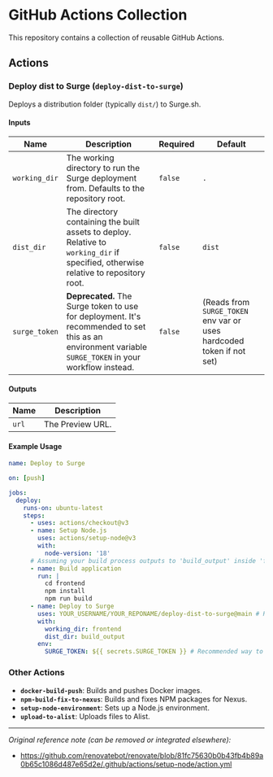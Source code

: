 # GitHub Actions Collection

This repository contains a collection of reusable GitHub Actions.

## Actions

### Deploy dist to Surge (`deploy-dist-to-surge`)

Deploys a distribution folder (typically `dist/`) to Surge.sh.

#### Inputs

| Name          | Description                                                                                                     | Required | Default |
|---------------|-----------------------------------------------------------------------------------------------------------------|----------|---------|
| `working_dir` | The working directory to run the Surge deployment from. Defaults to the repository root.                        | `false`  | `.`     |
| `dist_dir`    | The directory containing the built assets to deploy. Relative to `working_dir` if specified, otherwise relative to repository root. | `false`  | `dist`  |
| `surge_token` | **Deprecated.** The Surge token to use for deployment. It's recommended to set this as an environment variable `SURGE_TOKEN` in your workflow instead. | `false`  | (Reads from `SURGE_TOKEN` env var or uses hardcoded token if not set) |


#### Outputs

| Name  | Description      |
|-------|------------------|
| `url` | The Preview URL. |

#### Example Usage

```yaml
name: Deploy to Surge

on: [push]

jobs:
  deploy:
    runs-on: ubuntu-latest
    steps:
      - uses: actions/checkout@v3
      - name: Setup Node.js
        uses: actions/setup-node@v3
        with:
          node-version: '18'
      # Assuming your build process outputs to 'build_output' inside 'frontend' directory
      - name: Build application
        run: |
          cd frontend
          npm install
          npm run build
      - name: Deploy to Surge
        uses: YOUR_USERNAME/YOUR_REPONAME/deploy-dist-to-surge@main # Replace with your actual repo path
        with:
          working_dir: frontend
          dist_dir: build_output
        env:
          SURGE_TOKEN: ${{ secrets.SURGE_TOKEN }} # Recommended way to provide the token
```

### Other Actions

- **`docker-build-push`**: Builds and pushes Docker images.
- **`npm-build-fix-to-nexus`**: Builds and fixes NPM packages for Nexus.
- **`setup-node-environment`**: Sets up a Node.js environment.
- **`upload-to-alist`**: Uploads files to Alist.

---
*Original reference note (can be removed or integrated elsewhere):*
- https://github.com/renovatebot/renovate/blob/81fc75630b0b43fb4b89a0b65c1086d487e65d2e/.github/actions/setup-node/action.yml
